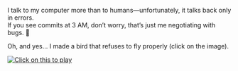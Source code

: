 I talk to my computer more than to humans—unfortunately, it talks back only in errors.  
If you see commits at 3 AM, don’t worry, that’s just me negotiating with bugs. 🐛  

Oh, and yes… I made a bird that refuses to fly properly (click on the image).  

[![Click on this to play](./assets/ezgif-com-video-to-gif-converter.gif)](https://abhisheknangre.github.io/flappy-birdy)

